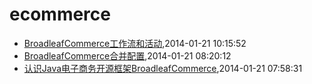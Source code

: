 # ecommerce
* [BroadleafCommerce工作流和活动](/2014/2014-01-21-broadleafcommerce-workflow-and-activity),2014-01-21 10:15:52
* [BroadleafCommerce合并配置](/2014/2014-01-21-broadleafcommerce-merge-config),2014-01-21 08:20:12
* [认识Java电子商务开源框架BroadleafCommerce](/2014/2014-01-21-about-broadleafcommerce),2014-01-21 07:58:31
